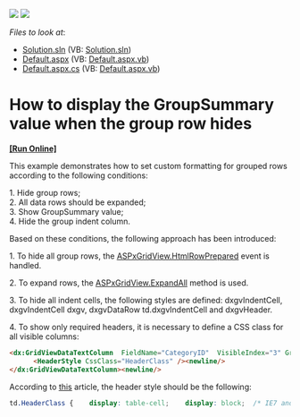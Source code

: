 <!-- default badges list -->
[![](https://img.shields.io/badge/Open_in_DevExpress_Support_Center-FF7200?style=flat-square&logo=DevExpress&logoColor=white)](https://supportcenter.devexpress.com/ticket/details/E2172)
[![](https://img.shields.io/badge/📖_How_to_use_DevExpress_Examples-e9f6fc?style=flat-square)](https://docs.devexpress.com/GeneralInformation/403183)
<!-- default badges end -->
<!-- default file list -->
*Files to look at*:

* [Solution.sln](./CS/Solution.sln) (VB: [Solution.sln](./VB/Solution.sln))
* [Default.aspx](./CS/WebSite/Default.aspx) (VB: [Default.aspx.vb](./VB/WebSite/Default.aspx.vb))
* [Default.aspx.cs](./CS/WebSite/Default.aspx.cs) (VB: [Default.aspx.vb](./VB/WebSite/Default.aspx.vb))
<!-- default file list end -->
# How to display the GroupSummary value when the group row hides
<!-- run online -->
**[[Run Online]](https://codecentral.devexpress.com/e2172)**
<!-- run online end -->


<p>This example demonstrates how to set custom formatting for grouped rows according to the following conditions:</p><p>1. Hide group rows;<br />
2. All data rows should be expanded;<br />
3. Show GroupSummary value;<br />
4. Hide the group indent column.</p><p>Based on these conditions, the following approach has been introduced:</p><p>1. To hide all group rows, the <a href="http://documentation.devexpress.com/#AspNet/DevExpressWebASPxGridViewASPxGridView_HtmlRowPreparedtopic"><u>ASPxGridView.HtmlRowPrepared</u></a> event is handled.</p><p>2. To expand rows, the <a href="http://documentation.devexpress.com/#AspNet/DevExpressWebASPxGridViewASPxGridView_ExpandAlltopic"><u>ASPxGridView.ExpandAll</u></a> method is used.</p><p>3. To hide all indent cells, the following styles are defined: dxgvIndentCell, dxgvIndentCell dxgv, dxgvDataRow td.dxgvIndentCell and dxgvHeader.</p><p>4. To show only required headers, it is necessary to define a CSS class for all visible columns:</p>

```aspx
<dx:GridViewDataTextColumn  FieldName="CategoryID"  VisibleIndex="3" GroupIndex="0" SortIndex="0"  SortOrder="Ascending"><newline/>
      <HeaderStyle CssClass="HeaderClass" /><newline/>
</dx:GridViewDataTextColumn><newline/>

```

<p>According to <a href="http://stackoverflow.com/questions/249103/ie7-and-the-css-table-cell-property"><u>this</u></a> article, the header style should be the following:</p>

```css
td.HeaderClass {    display: table-cell;    display: block;  /* IE7 and below: http://stackoverflow.com/questions/249103/ie7-and-the-css-table-cell-property */ }
```

<p> </p>

<br/>


